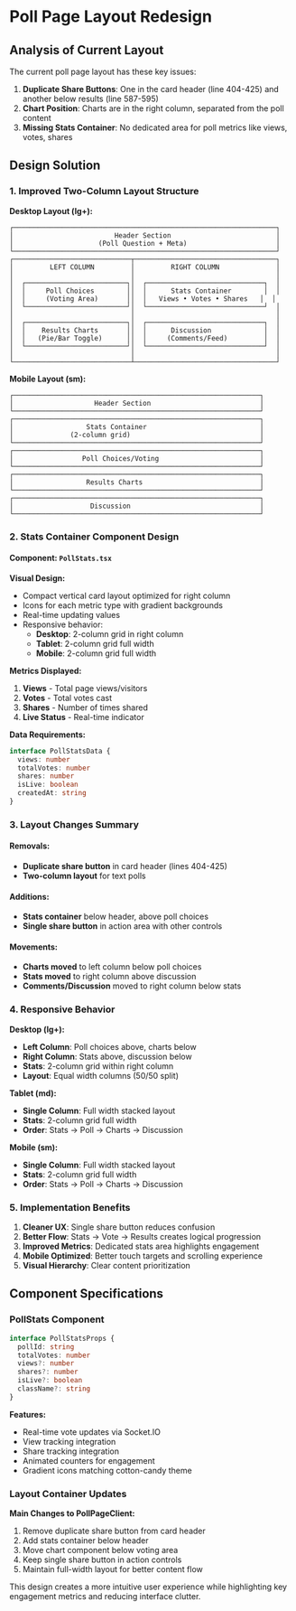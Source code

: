 # Poll Page Layout Redesign

## Analysis of Current Layout

The current poll page layout has these key issues:
1. **Duplicate Share Buttons**: One in the card header (line 404-425) and another below results (line 587-595)
2. **Chart Position**: Charts are in the right column, separated from the poll content
3. **Missing Stats Container**: No dedicated area for poll metrics like views, votes, shares

## Design Solution

### 1. Improved Two-Column Layout Structure

**Desktop Layout (lg+):**
```
┌─────────────────────────────────────────────────────────────────┐
│                         Header Section                          │
│                     (Poll Question + Meta)                      │
└─────────────────────────────────────────────────────────────────┘
┌─────────────────────────────┬───────────────────────────────────┐
│         LEFT COLUMN         │         RIGHT COLUMN              │
│                             │                                   │
│  ┌─────────────────────────┐│  ┌─────────────────────────────┐  │
│  │     Poll Choices        ││  │      Stats Container        │  │
│  │     (Voting Area)       ││  │   Views • Votes • Shares   │  │
│  └─────────────────────────┘│  └─────────────────────────────┘  │
│                             │                                   │
│  ┌─────────────────────────┐│  ┌─────────────────────────────┐  │
│  │    Results Charts       ││  │      Discussion             │  │
│  │   (Pie/Bar Toggle)      ││  │     (Comments/Feed)         │  │
│  └─────────────────────────┘│  └─────────────────────────────┘  │
│                             │                                   │
└─────────────────────────────┴───────────────────────────────────┘
```

**Mobile Layout (sm):**
```
┌─────────────────────────────────────────────────────────────┐
│                    Header Section                           │
└─────────────────────────────────────────────────────────────┘
┌─────────────────────────────────────────────────────────────┐
│                  Stats Container                            │
│              (2-column grid)                                │
└─────────────────────────────────────────────────────────────┘
┌─────────────────────────────────────────────────────────────┐
│                 Poll Choices/Voting                         │
└─────────────────────────────────────────────────────────────┘
┌─────────────────────────────────────────────────────────────┐
│                  Results Charts                             │
└─────────────────────────────────────────────────────────────┘
┌─────────────────────────────────────────────────────────────┐
│                   Discussion                                │
└─────────────────────────────────────────────────────────────┘
```

### 2. Stats Container Component Design

#### Component: `PollStats.tsx`

**Visual Design:**
- Compact vertical card layout optimized for right column
- Icons for each metric type with gradient backgrounds
- Real-time updating values
- Responsive behavior:
  - **Desktop**: 2-column grid in right column
  - **Tablet**: 2-column grid full width
  - **Mobile**: 2-column grid full width

**Metrics Displayed:**
1. **Views** - Total page views/visitors
2. **Votes** - Total votes cast
3. **Shares** - Number of times shared
4. **Live Status** - Real-time indicator

**Data Requirements:**
```typescript
interface PollStatsData {
  views: number
  totalVotes: number
  shares: number
  isLive: boolean
  createdAt: string
}
```

### 3. Layout Changes Summary

#### Removals:
- **Duplicate share button** in card header (lines 404-425)
- **Two-column layout** for text polls

#### Additions:
- **Stats container** below header, above poll choices
- **Single share button** in action area with other controls

#### Movements:
- **Charts moved** to left column below poll choices
- **Stats moved** to right column above discussion
- **Comments/Discussion** moved to right column below stats

### 4. Responsive Behavior

**Desktop (lg+):**
- **Left Column**: Poll choices above, charts below
- **Right Column**: Stats above, discussion below
- **Stats**: 2-column grid within right column
- **Layout**: Equal width columns (50/50 split)

**Tablet (md):**
- **Single Column**: Full width stacked layout
- **Stats**: 2-column grid full width
- **Order**: Stats → Poll → Charts → Discussion

**Mobile (sm):**
- **Single Column**: Full width stacked layout
- **Stats**: 2-column grid full width
- **Order**: Stats → Poll → Charts → Discussion

### 5. Implementation Benefits

1. **Cleaner UX**: Single share button reduces confusion
2. **Better Flow**: Stats → Vote → Results creates logical progression
3. **Improved Metrics**: Dedicated stats area highlights engagement
4. **Mobile Optimized**: Better touch targets and scrolling experience
5. **Visual Hierarchy**: Clear content prioritization

## Component Specifications

### PollStats Component

```typescript
interface PollStatsProps {
  pollId: string
  totalVotes: number
  views?: number
  shares?: number
  isLive?: boolean
  className?: string
}
```

**Features:**
- Real-time vote updates via Socket.IO
- View tracking integration
- Share tracking integration
- Animated counters for engagement
- Gradient icons matching cotton-candy theme

### Layout Container Updates

**Main Changes to PollPageClient:**
1. Remove duplicate share button from card header
2. Add stats container below header
3. Move chart component below voting area
4. Keep single share button in action controls
5. Maintain full-width layout for better content flow

This design creates a more intuitive user experience while highlighting key engagement metrics and reducing interface clutter.